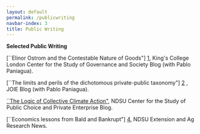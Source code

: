 ```yaml
---
layout: default
permalink: /publicwriting
navbar-index: 3
title: Public Writing
---
```


**Selected Public Writing**

[``Elinor Ostrom and the Contestable Nature of Goods"] [1], King's College London Center for the Study of Governance and Society Blog (with Pablo Paniagua).


[``The limits and perils of the dichotomous private-public taxonomy"] [2] , JOIE Blog (with Pablo Paniagua). 


[``The Logic of Collective Climate Action"][3], NDSU Center for the Study of Public Choice and Private Enterprise Blog.


[``Economics lessons from Bald and Bankrupt"] [4], NDSU Extension and Ag Research News.



[1]: https://csgs.kcl.ac.uk/elinor-ostrom-and-the-contestable-nature-of-goods/
[2]: https://joie-blog.net/the-limits-and-perils-of-the-dichotomous-private-public-taxonomy
[3]: https://www.ndsu.edu/centers/pcpe/outreach/blog/detail/55669/
[4]: https://www.ag.ndsu.edu/news/columns/spotlight-on-economics/spotlight-on-economics-economics-lessons-from-bald-and-bankrupt
